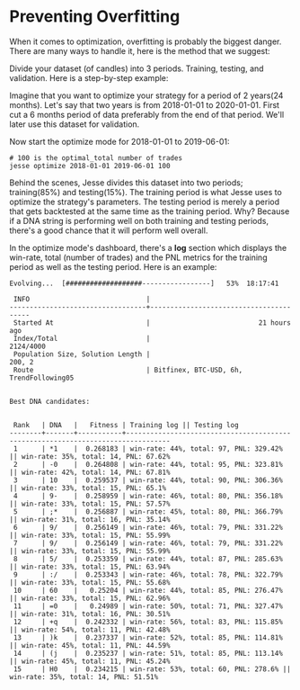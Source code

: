 # Preventing Overfitting

When it  comes to optimization, overfitting is probably the biggest danger. There are many ways to handle it, here is the method that we suggest:

Divide your dataset (of candles) into 3 periods. Training, testing, and validation. Here is a step-by-step example:

Imagine that you want to optimize your strategy for a period of 2 years(24 months). Let's say that two years is from 2018-01-01 to 2020-01-01. First cut a 6 months period of data preferably from the end of that period. We'll later use this dataset for validation. 

Now start the optimize mode for 2018-01-01 to 2019-06-01:
```
# 100 is the optimal_total number of trades
jesse optimize 2018-01-01 2019-06-01 100
```

Behind the scenes, Jesse divides this dataset into two periods; training(85%) and testing(15%). The training period is what Jesse uses to optimize the strategy's parameters. The testing period is merely a period that gets backtested at the same time as the training period. Why? Because if a DNA string is performing well on both training and testing periods, there's a good chance that it will perform well overall. 

In the optimize mode's dashboard, there's a **log** section which displays the win-rate, total (number of trades) and the PNL metrics for the training period as well as the testing period. Here is an example:

```
Evolving...  [###################-----------------]   53%  18:17:41

 INFO                             |
----------------------------------+----------------------------------------
 Started At                       |                           21 hours ago
 Index/Total                      |                              2124/4000
 Population Size, Solution Length |                                 200, 2
 Route                            | Bitfinex, BTC-USD, 6h, TrendFollowing05


Best DNA candidates:


 Rank   | DNA   |   Fitness | Training log || Testing log
--------+-------+-----------+---------------------------------------------------------------------------------
 1      | *1    |  0.268183 | win-rate: 44%, total: 97, PNL: 329.42% || win-rate: 35%, total: 14, PNL: 67.62%
 2      | -0    |  0.264808 | win-rate: 44%, total: 95, PNL: 323.81% || win-rate: 42%, total: 14, PNL: 67.81%
 3      | 10    |  0.259537 | win-rate: 44%, total: 90, PNL: 306.36% || win-rate: 33%, total: 15, PNL: 65.1%
 4      | 9-    |  0.258959 | win-rate: 46%, total: 80, PNL: 356.18% || win-rate: 33%, total: 15, PNL: 57.57%
 5      | ;*    |  0.256887 | win-rate: 45%, total: 80, PNL: 366.79% || win-rate: 31%, total: 16, PNL: 35.14%
 6      | 9/    |  0.256149 | win-rate: 46%, total: 79, PNL: 331.22% || win-rate: 33%, total: 15, PNL: 55.99%
 7      | 9/    |  0.256149 | win-rate: 46%, total: 79, PNL: 331.22% || win-rate: 33%, total: 15, PNL: 55.99%
 8      | 5/    |  0.253359 | win-rate: 44%, total: 87, PNL: 285.63% || win-rate: 33%, total: 15, PNL: 63.94%
 9      | :/    |  0.253343 | win-rate: 46%, total: 78, PNL: 322.79% || win-rate: 33%, total: 15, PNL: 55.68%
 10     | 60    |   0.25204 | win-rate: 44%, total: 85, PNL: 276.47% || win-rate: 33%, total: 15, PNL: 62.96%
 11     | =0    |   0.24989 | win-rate: 50%, total: 71, PNL: 327.47% || win-rate: 31%, total: 16, PNL: 30.51%
 12     | +q    |  0.242332 | win-rate: 56%, total: 83, PNL: 115.85% || win-rate: 54%, total: 11, PNL: 42.48%
 13     | )k    |  0.237337 | win-rate: 52%, total: 85, PNL: 114.81% || win-rate: 45%, total: 11, PNL: 44.59%
 14     | (j    |  0.235237 | win-rate: 51%, total: 85, PNL: 113.14% || win-rate: 45%, total: 11, PNL: 45.24%
 15     | H0    |  0.234215 | win-rate: 53%, total: 60, PNL: 278.6% || win-rate: 35%, total: 14, PNL: 51.51%
```